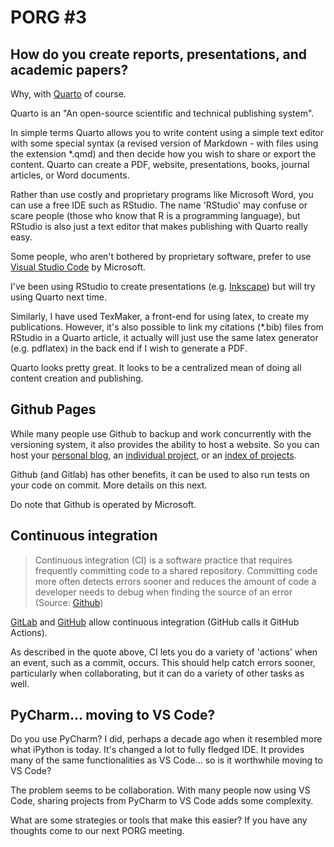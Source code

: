 # PORG #3

## How do you create reports, presentations, and academic papers?

Why, with [Quarto](https://quarto.org/) of course.

Quarto is an "An open-source scientific and technical publishing system".

In simple terms Quarto allows you to write content using a simple text editor with some special syntax (a revised version of Markdown - with files using the extension *.qmd) and then decide how you wish to share or export the content. Quarto can create a PDF, website, presentations, books, journal articles, or Word documents.

Rather than use costly and proprietary programs like Microsoft Word, you can use a free IDE such as RStudio. The name 'RStudio' may confuse or scare people (those who know that R is a programming language), but RStudio is also just a text editor that makes publishing with Quarto really easy.

Some people, who aren't bothered by proprietary software, prefer to use [Visual Studio Code](https://code.visualstudio.com/) by Microsoft.

I've been using RStudio to create presentations (e.g. [Inkscape](https://serialc.github.io/inkscape_poster_making_tutorial/inkscape_poster_making_tutorial.html#1)) but will try using Quarto next time.

Similarly, I have used TexMaker, a front-end for using latex, to create my publications. However, it's also possible to link my citations (*.bib) files from RStudio in a Quarto article, it actually will just use the same latex generator (e.g. pdflatex) in the back end if I wish to generate a PDF.

Quarto looks pretty great. It looks to be a centralized mean of doing all content creation and publishing.

## Github Pages

While many people use Github to backup and work concurrently with the versioning system, it also provides the ability to host a website. So you can host your [personal blog](https://ginolhac.github.io/), an [individual project](https://serialc.github.io/rusttrian/), or an [index of projects](https://serialc.github.io/).

Github (and Gitlab) has other benefits, it can be used to also run tests on your code on commit. More details on this next.

Do note that Github is operated by Microsoft.

## Continuous integration

> Continuous integration (CI) is a software practice that requires frequently committing code to a shared repository. Committing code more often detects errors sooner and reduces the amount of code a developer needs to debug when finding the source of an error
(Source: [Github](https://docs.github.com/en/actions/automating-builds-and-tests/about-continuous-integration))

[GitLab](https://docs.gitlab.com/ee/ci/) and [GitHub](https://docs.github.com/en/actions/automating-builds-and-tests/about-continuous-integration) allow continuous integration (GitHub calls it GitHub Actions).

As described in the quote above, CI lets you do a variety of 'actions' when an event, such as a commit, occurs. This should help catch errors sooner, particularly when collaborating, but it can do a variety of other tasks as well.

## PyCharm... moving to VS Code?

Do you use PyCharm? I did, perhaps a decade ago when it resembled more what iPython is today. It's changed a lot to fully fledged IDE. It provides many of the same functionalities as VS Code... so is it worthwhile moving to VS Code?

The problem seems to be collaboration. With many people now using VS Code, sharing projects from PyCharm to VS Code adds some complexity.

What are some strategies or tools that make this easier? If you have any thoughts come to our next PORG meeting.
